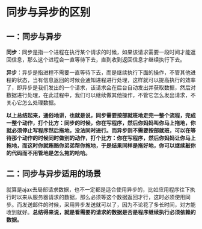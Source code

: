 # 同步与异步的区别
## 一：同步与异步
**同步**：同步是指一个进程在执行某个请求的时候，如果该请求需要一段时间才能返回信息，那么这个进程会一直等待下去，直到收到返回信息才继续执行下去。

**异步**：异步是指进程不需要一直等待下去，而是继续执行下面的操作，不管其他进程的状态，当有信息返回的时候会通知进程进行处理，这样就可以提高执行的效率了，即异步是我们发出的一个请求，该请求会在后台自动发出并获取数据，然后对数据进行处理，在此过程中，我们可以继续做其他操作，不管它怎么发出请求，不关心它怎么处理数据。

**以上总结起来，通俗地讲，也就是说，同步需要按部就班地走完一整个流程，完成一整个动作，打个比方：同步的时候，你在写程序，然后你妈妈叫你马上拖地，你就必须停止写程序然后拖地，没法同时进行。而异步则不需要按部就班，可以在等待那个动作的时候同时做别的动作，打个比方：你在写程序，然后你妈妈让你马上拖地，而这时你就贿赂你弟弟帮你拖地，于是结果同样是拖好地，你可以继续敲你的代码而不用管地是怎么拖的哈哈。**

## 二：同步与异步适用的场景
就算是ajax去局部请求数据，也不一定都是适合使用异步的，比如应用程序往下执行时以来从服务器请求的数据，那么必须等这个数据返回才行，这时必须使用同步。而发送邮件的时候，采用异步发送就可以了，因为不论花了多长时间，对方能收到就好。**总结得来说，就是看需要的请求的数据是否是程序继续执行必须依赖的数据。**
